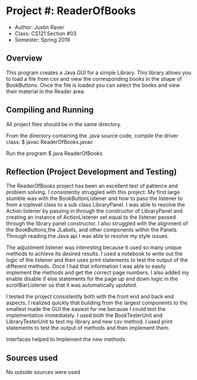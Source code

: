  
# Project #: ReaderOfBooks 
* Author: Justin Raver
* Class: CS121 Section #03
* Semester: Spring 2019

## Overview

This program creates a Java GUI for a simple Library. This 
library allows you to load a file from csv and view the corresponding 
books in the shape of BookButtons. Once the file is loaded you can 
select the books and view their material in the Reader area. 

## Compiling and Running

 All project files should be in the same directory.
 
 From the directory containing the .java source code, compile the driver class:
    $ javac ReaderOfBooks.javac

Run the program
    $ java ReaderOfBooks
 
## Reflection (Project Development and Testing)

The ReaderOfBooks project has been an excellent test of patience and problem solving. 
I consistently struggled with this project. My first large stumble was with the 
BookButtonListener and how to pass the listener to from a toplevel class to a sub class 
LibraryPanel. I was able to resolve the Action listener by passing in through the
constructor of LibraryPanel and creating an instance of ActionListener set equal to 
the listener passed through the library panel constructor. I also struggled with the 
alignment of the BookButtons,the JLabels, and other components within the Panels. 
Through reading the Java api I was able to resolve my style issues. 

The adjustment listener was interesting because it used so many unique methods to 
achieve its desired results. I used a notebook to write out the logic of the listener
and then uses print statements to test the output of the different methods. Once I had 
that information I was able to easily implement the methods and get the correct page 
numbers. I also added my enable disable if else statements for the page up and down logic
in the scrollBarListener so that it was automatically updated. 

I tested the project consistently both with the front end and back end aspects. I realized 
quickly that building from the largest components to the smallest made the GUI the easiest 
for me because I could test the implementation immediately. I used both the BookTesterUnit 
and LibraryTesterUnit to test my library and new csv method. I used print statements to test 
the output of methods and then implement them. 

Interfaces helped to Implement the new methods. 

## Sources used

No outside sources were used